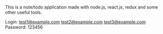 This is a note/todo application made with node.js, react.js, redux and some other useful tools.

Login:
  test1@example.com
  test2@example.com
  test3@example.com
Password: 123456
